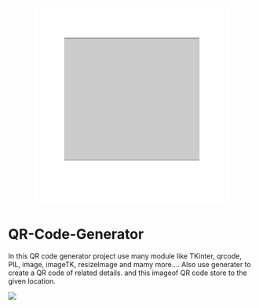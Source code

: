 <h1 align="center"> <center><img src="https://github.com/RiyaShah08/QR-Code-Generator/blob/main/QR.gif"  width="400"></h1>

# QR-Code-Generator
In this QR code generator project use many module like TKinter, qrcode, PIL, image, imageTK, resizeImage and mamy more....
Also use generater to create a QR code of related details. and  this imageof QR code store to the given location. 

<img src="https://github.com/RiyaShah08/QR-Code-Generator/blob/main/Output.PNG">
